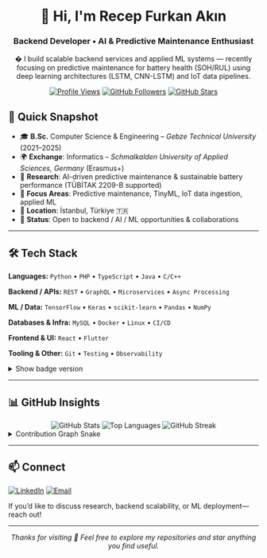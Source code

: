 <div align="center">

# 👋 Hi, I'm Recep Furkan Akın
### Backend Developer • AI & Predictive Maintenance Enthusiast

� I build scalable backend services and applied ML systems — recently focusing on predictive maintenance for battery health (SOH/RUL) using deep learning architectures (LSTM, CNN-LSTM) and IoT data pipelines.

[![Profile Views](https://komarev.com/ghpvc/?username=rfurkan37&label=Views&color=0e75b6&style=flat)](#)
[![GitHub Followers](https://img.shields.io/github/followers/rfurkan37?style=social)](https://github.com/rfurkan37?tab=followers)
[![GitHub Stars](https://img.shields.io/github/stars/rfurkan37?style=social)](https://github.com/rfurkan37)

</div>


## 🚀 Quick Snapshot
- 🎓 **B.Sc.** Computer Science & Engineering – *Gebze Technical University* (2021–2025)
- 🌍 **Exchange**: Informatics – *Schmalkalden University of Applied Sciences, Germany* (Erasmus+)
- 🔬 **Research**: AI-driven predictive maintenance & sustainable battery performance (TÜBİTAK 2209-B supported)
- 🤖 **Focus Areas**: Predictive maintenance, TinyML, IoT data ingestion, applied ML
- 📍 **Location**: İstanbul, Türkiye 🇹🇷
- 🎯 **Status**: Open to backend / AI / ML opportunities & collaborations

---

## 🛠️ Tech Stack
**Languages:** `Python` • `PHP` • `TypeScript` • `Java` • `C/C++`

**Backend / APIs:** `REST` • `GraphQL` • `Microservices` • `Async Processing`

**ML / Data:** `TensorFlow` • `Keras` • `scikit-learn` • `Pandas` • `NumPy`

**Databases & Infra:** `MySQL` • `Docker` • `Linux` • `CI/CD`

**Frontend & UI:** `React` • `Flutter`

**Tooling & Other:** `Git` • `Testing` • `Observability`

<details>
<summary>Show badge version</summary>

| Domain | Badges |
|--------|--------|
| Languages | ![Python](https://img.shields.io/badge/Python-3776AB?logo=python&logoColor=white) ![PHP](https://img.shields.io/badge/PHP-777BB4?logo=php&logoColor=white) ![TypeScript](https://img.shields.io/badge/TypeScript-007ACC?logo=typescript&logoColor=white) ![Java](https://img.shields.io/badge/Java-ED8B00?logo=openjdk&logoColor=white) ![C/C++](https://img.shields.io/badge/C/C++-00599C?logo=c&logoColor=white) |
| Backend | ![GraphQL](https://img.shields.io/badge/GraphQL-E10098?logo=graphql&logoColor=white) ![REST](https://img.shields.io/badge/REST-02569B?logo=fastapi&logoColor=white) |
| ML / Data | ![TensorFlow](https://img.shields.io/badge/TensorFlow-FF6F00?logo=tensorflow&logoColor=white) ![Keras](https://img.shields.io/badge/Keras-D00000?logo=keras&logoColor=white) ![scikit-learn](https://img.shields.io/badge/scikit--learn-F7931E?logo=scikit-learn&logoColor=white) ![Pandas](https://img.shields.io/badge/Pandas-150458?logo=pandas&logoColor=white) ![NumPy](https://img.shields.io/badge/NumPy-013243?logo=numpy&logoColor=white) |
| Frontend / Mobile | ![React](https://img.shields.io/badge/React-20232A?logo=react&logoColor=61DAFB) ![Flutter](https://img.shields.io/badge/Flutter-02569B?logo=flutter&logoColor=white) |
| DevOps | ![Linux](https://img.shields.io/badge/Linux-FCC624?logo=linux&logoColor=black) ![Git](https://img.shields.io/badge/Git-F05032?logo=git&logoColor=white) |

</details>

---

## 📊 GitHub Insights
<div align="center">
  <img height="160" src="https://github-readme-stats.vercel.app/api?username=rfurkan37&theme=github_dark&show_icons=true&hide_border=true&count_private=true" alt="GitHub Stats" />
  <img height="160" src="https://github-readme-stats.vercel.app/api/top-langs/?username=rfurkan37&hide=html,css,jupyter%20notebook&theme=github_dark&show_icons=true&hide_border=true&layout=compact" alt="Top Languages" />
  <img width="500" src="https://github-readme-streak-stats.herokuapp.com/?user=rfurkan37&theme=github-dark-blue&hide_border=true" alt="GitHub Streak" />
</div>

<details>
<summary>Contribution Graph Snake</summary>
<picture>
  <source media="(prefers-color-scheme: dark)" srcset="https://raw.githubusercontent.com/rfurkan37/rfurkan37/output/github-contribution-grid-snake-dark.svg">
  <source media="(prefers-color-scheme: light)" srcset="https://raw.githubusercontent.com/rfurkan37/rfurkan37/output/github-contribution-grid-snake.svg">
  <img alt="github contribution grid snake animation" src="https://raw.githubusercontent.com/rfurkan37/rfurkan37/output/github-contribution-grid-snake.svg">
</picture>
</details>

---

## 📫 Connect
[![LinkedIn](https://img.shields.io/badge/LinkedIn-0077B5?logo=linkedin&logoColor=white)](https://linkedin.com/in/recepfurkanakin)
[![Email](https://img.shields.io/badge/Email-D14836?logo=gmail&logoColor=white)](mailto:rfurkan37@gmail.com)

If you’d like to discuss research, backend scalability, or ML deployment—reach out!

---

<div align="center">

*Thanks for visiting 🙌 Feel free to explore my repositories and star anything you find useful.*

</div>
